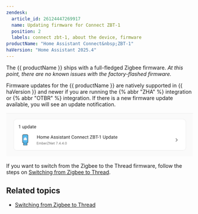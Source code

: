 ```yaml
---
zendesk:
  article_id: 26124447269917
  name: Updating firmware for Connect ZBT-1
  position: 2
  labels: connect zbt-1, about the device, firmware
productName: "Home Assistant Connect&nbsp;ZBT-1"
haVersion: "Home Assistant 2025.4"
---
```


The {{ productName }} ships with a full-fledged Zigbee firmware. *At this point, there are no known issues with the factory-flashed firmware.*

Firmware updates for the {{ productName }} are natively supported in {{ haVersion }} and newer if you are running the {% abbr "ZHA" %} integration or {% abbr "OTBR" %} integration. If there is a new firmware update available, you will see an update notification.

![Screenshot of update notification](/static/img/connect-zbt-1/connect-zbt-1_firmware_update_notification.png)

If you want to switch from the Zigbee to the Thread firmware, follow the steps on [Switching from Zigbee to Thread](/hc/en-us/articles/26124710072861).

## Related topics

- [Switching from Zigbee to Thread](/hc/en-us/articles/26124710072861)